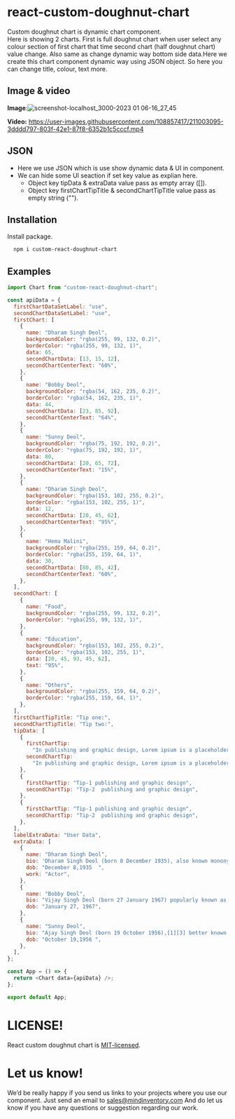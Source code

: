 # react-custom-doughnut-chart

Custom doughnut chart is dynamic chart component.  
Here is showing 2 charts. First is full doughnut chart when user select any colour section of first chart that time second chart (half doughnut chart) value change. Also same as change dynamic way bottom side data.Here we create this chart component dynamic way using JSON object. So here you can change title, colour, text more.

## Image & video

**Image**:![screenshot-localhost_3000-2023 01 06-16_27_45](https://user-images.githubusercontent.com/108857417/211002967-1eccf892-809c-4da4-98b9-b19583a08feb.png)

**Video:** https://user-images.githubusercontent.com/108857417/211003095-3dddd797-803f-42e1-87f8-6352b1c5cccf.mp4

## JSON

- Here we use JSON which is use show dynamic data & UI in component.
- We can hide some UI seaction if set key value as explian here.
  - Object key tipData & extraData value pass as empty array ([]).
  - Object key firstChartTipTitle & secondChartTipTitle value pass as empty string ("").

## Installation

Install package.

```bash
  npm i custom-react-doughnut-chart
```

## Examples

```javascript
import Chart from "custom-react-doughnut-chart";

const apiData = {
  firstChartDataSetLabel: "use",
  secondChartDataSetLabel: "use",
  firstChart: [
    {
      name: "Dharam Singh Deol",
      backgroundColor: "rgba(255, 99, 132, 0.2)",
      borderColor: "rgba(255, 99, 132, 1)",
      data: 65,
      secondChartData: [13, 15, 12],
      secondChartCenterText: "60%",
    },
    {
      name: "Bobby Deol",
      backgroundColor: "rgba(54, 162, 235, 0.2)",
      borderColor: "rgba(54, 162, 235, 1)",
      data: 44,
      secondChartData: [23, 85, 92],
      secondChartCenterText: "64%",
    },
    {
      name: "Sunny Deol",
      backgroundColor: "rgba(75, 192, 192, 0.2)",
      borderColor: "rgba(75, 192, 192, 1)",
      data: 80,
      secondChartData: [20, 65, 72],
      secondChartCenterText: "15%",
    },
    {
      name: "Dharam Singh Deol",
      backgroundColor: "rgba(153, 102, 255, 0.2)",
      borderColor: "rgba(153, 102, 255, 1)",
      data: 12,
      secondChartData: [20, 45, 62],
      secondChartCenterText: "95%",
    },
    {
      name: "Hema Malini",
      backgroundColor: "rgba(255, 159, 64, 0.2)",
      borderColor: "rgba(255, 159, 64, 1)",
      data: 30,
      secondChartData: [80, 85, 42],
      secondChartCenterText: "60%",
    },
  ],
  secondChart: [
    {
      name: "Food",
      backgroundColor: "rgba(255, 99, 132, 0.2)",
      borderColor: "rgba(255, 99, 132, 1)",
    },
    {
      name: "Education",
      backgroundColor: "rgba(153, 102, 255, 0.2)",
      borderColor: "rgba(153, 102, 255, 1)",
      data: [20, 45, 93, 45, 62],
      text: "95%",
    },
    {
      name: "Others",
      backgroundColor: "rgba(255, 159, 64, 0.2)",
      borderColor: "rgba(255, 159, 64, 1)",
    },
  ],
  firstChartTipTitle: "Tip one:",
  secondChartTipTitle: "Tip two:",
  tipData: [
    {
      firstChartTip:
        "In publishing and graphic design, Lorem ipsum is a placeholder text commonly used to demonstrate the visual form of a document or a typeface without relying on meaningful content. Lorem ipsum may be used as a placeholder before final copy is available.",
      secondChartTip:
        "In publishing and graphic design, Lorem ipsum is a placeholder text commonly used to demonstrate the visual form of a document or a typeface without relying on meaningful content. Lorem ipsum may be used as a placeholder before final copy is available.",
    },
    {
      firstChartTip: "Tip-1 publishing and graphic design",
      secondChartTip: "Tip-2  publishing and graphic design",
    },
    {
      firstChartTip: "Tip-1 publishing and graphic design",
      secondChartTip: "Tip-2  publishing and graphic design",
    },
  ],
  labelExtraData: "User Data",
  extraData: [
    {
      name: "Dharam Singh Deol",
      bio: 'Dharam Singh Deol (born 8 December 1935), also known mononymously as Dharmendra, is an Indian actor, producer and politician who is known for his work in Hindi films He has also worked in few Punjabi films. Known as the first "He-Man" of Bollywood, Dharmendra has worked in over 301 films in a career spanning over six decades,[1][2]He is one of the most successful actors in the history of Hindi Cinema.[3][4][5] In 1997, he received the Filmfare Lifetime Achievement Award for his contribution to Hindi cinema. He was a member of the 15th Lok Sabha of India, representing Bikaner constituency in Rajasthan from Bharatiya Janata Party (BJP). In 2012, he was awarded India third-highest civilian honour Padma Bhushan by the Government of India.',
      dob: "December 8,1935  ",
      work: "Actor",
    },
    {
      name: "Bobby Deol",
      bio: "Vijay Singh Deol (born 27 January 1967) popularly known as Bobby Deol, is an Indian actor who works in Hindi cinema and web series.[1][2] A member of the Deol family, he is the younger son of veteran actor Dharmendra. His accolades include a Filmfare Award.",
      dob: "January 27, 1967",
    },
    {
      name: "Sunny Deol",
      bio: "Ajay Singh Deol (born 19 October 1956),[1][3] better known by his stage name Sunny Deol, is an Indian actor, film director, producer, politician and current Member of Parliament from Gurdaspur (Lok Sabha constituency) of Punjab, India.[4] As an actor, he has worked in more than 100 Hindi films and earned the image of an angry action hero.[5] He went on to star in numerous successful films in the 1980s and 1990s and is considered as one of the top stars of that time.[6] He starred in several blockbuster movies such as Ghayal, Darr, Damini, Jeet, Ghatak, Ziddi, Border and Gadar: Ek Prem Katha.[7] Deol has won two National Film Award for Best Actor[8][9] and two Filmfare Awards.[",
      dob: "October 19,1956 ",
    },
  ],
};

const App = () => {
  return <Chart data={apiData} />;
};

export default App;
```

# LICENSE!

React custom doughnut chart is [MIT-licensed](https://github.com/Mindinventory/react-native-tabbar-interaction/blob/master/LICENSE).

# Let us know!

We’d be really happy if you send us links to your projects where you use our component. Just send an email to sales@mindinventory.com And do let us know if you have any questions or suggestion regarding our work.
